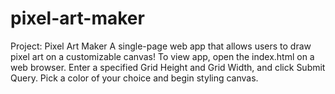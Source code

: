 # pixel-art-maker
Project: Pixel Art Maker
A single-page web app that allows users to draw pixel art on a customizable canvas!
To view app, open the index.html on a web browser. 
Enter a specified Grid Height and Grid Width, and click Submit Query.
Pick a color of your choice and begin styling canvas.
